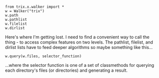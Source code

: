 

```python3

from trix.x.walker import *
w = Walker("trix")
w.path
w.pathlist
w.filelist
w.dirlist

```

Here's where I'm getting lost. I need to find a convenient way to 
call the thing - to access complex features on two levels. The 
pathlist, filelist, and dirlist lists have to feed deeper algorithms
so maybe something like this...

```
w.query(w.files, selector_function)
```

...where the selector function is one of a set of classmethods for
querying each directory's files (or directories) and generating a
result.




